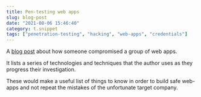 ```yaml
---
title: Pen-testing web apps
slug: blog-post
date: "2021-08-06 15:46:40"
category: t.snippet
tags: ["penetration-testing", "hacking", "web-apps", "credentials"]
---
```


A [blog
post](https://edbrsk.dev/content/real-cases/how-I-compromised-300-stores-and-a-spanish-consultancy)
about how someone compromised a group of web apps.

It lists a series of technologies and techniques that the author uses as they
progress their investigation.

These would make a useful list of things to know in order to build safe web-apps
and not repeat the mistakes of the unfortunate target company.
